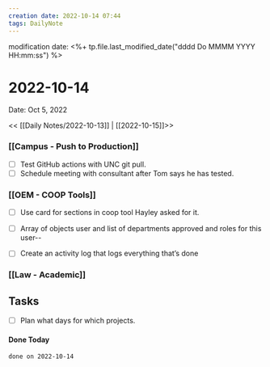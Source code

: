 ```yaml
---
creation date: 2022-10-14 07:44
tags: DailyNote 
---
```


modification date: <%+ tp.file.last_modified_date("dddd Do MMMM YYYY HH:mm:ss") %> 

# 2022-10-14

Date: Oct 5, 2022

<< [[Daily Notes/2022-10-13]] | [[2022-10-15]]>>


### [[Campus - Push to Production]]
- [ ]  Test GitHub actions with UNC git pull. 
- [ ]  Schedule meeting with consultant after Tom says he has tested.

### [[OEM - COOP Tools]]
- [ ]  Use card for sections in coop tool Hayley asked for it.
- [ ]  Array of objects user and list of departments approved and roles for this user--
- [ ] Create an activity log that logs everything that’s done


### [[Law - Academic]]

## Tasks
- [ ]  Plan what days for which projects.


#### Done Today

```tasks
done on 2022-10-14
```


